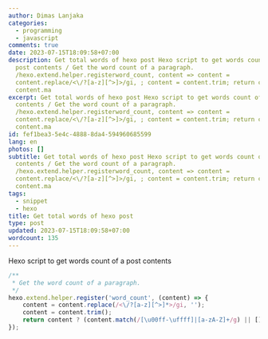 ```yaml
---
author: Dimas Lanjaka
categories:
  - programming
  - javascript
comments: true
date: 2023-07-15T18:09:58+07:00
description: Get total words of hexo post Hexo script to get words count of a
  post contents / Get the word count of a paragraph.
  /hexo.extend.helper.registerword_count, content => content =
  content.replace/<\/?[a-z][^>]>/gi, ; content = content.trim; return content ?
  content.ma
excerpt: Get total words of hexo post Hexo script to get words count of a post
  contents / Get the word count of a paragraph.
  /hexo.extend.helper.registerword_count, content => content =
  content.replace/<\/?[a-z][^>]>/gi, ; content = content.trim; return content ?
  content.ma
id: fef1bea3-5e4c-4888-8da4-594960685599
lang: en
photos: []
subtitle: Get total words of hexo post Hexo script to get words count of a post
  contents / Get the word count of a paragraph.
  /hexo.extend.helper.registerword_count, content => content =
  content.replace/<\/?[a-z][^>]>/gi, ; content = content.trim; return content ?
  content.ma
tags:
  - snippet
  - hexo
title: Get total words of hexo post
type: post
updated: 2023-07-15T18:09:58+07:00
wordcount: 135
---
```


Hexo script to get words count of a post contents

```js
/**
 * Get the word count of a paragraph.
 */
hexo.extend.helper.register('word_count', (content) => {
    content = content.replace(/<\/?[a-z][^>]*>/gi, '');
    content = content.trim();
    return content ? (content.match(/[\u00ff-\uffff]|[a-zA-Z]+/g) || []).length : 0;
});
```

